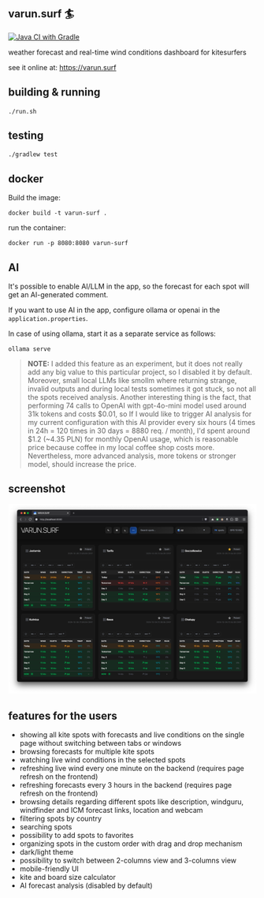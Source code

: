 ## varun.surf 🏄

[![Java CI with Gradle](https://github.com/pwittchen/varun.surf/actions/workflows/gradle.yml/badge.svg)](https://github.com/pwittchen/varun.surf/actions/workflows/gradle.yml)

weather forecast and real-time wind conditions dashboard for kitesurfers

see it online at: https://varun.surf

## building & running

```
./run.sh
```

## testing

```
./gradlew test
```

## docker

Build the image:

```
docker build -t varun-surf .
```

run the container:

```
docker run -p 8080:8080 varun-surf
```

## AI

It's possible to enable AI/LLM in the app, so the forecast for each spot will get an AI-generated comment.

If you want to use AI in the app, configure ollama or openai in the `application.properties`.

In case of using ollama, start it as a separate service as follows:

```
ollama serve
```

> **NOTE:** I added this feature as an experiment, but it does not really add any big value to this particular project,
so I disabled it by default. Moreover, small local LLMs like smollm where returning strange, invalid outputs 
and during local tests sometimes it got stuck, so not all the spots received analysis. 
Another interesting thing is the fact, that performing 74 calls to OpenAI with gpt-4o-mini model 
used around 31k tokens and costs $0.01, so If I would like to trigger AI analysis 
for my current configuration with this AI provider every six hours 
(4 times in 24h = 120 times in 30 days = 8880 req. / month), I'd spent around \$1.2 (~4.35 PLN) 
for monthly OpenAI usage, which is reasonable price because coffee in my local coffee shop costs more.
Nevertheless, more advanced analysis, more tokens or stronger model, should increase the price.

## screenshot

![screen](screen.png)

## features for the users

- showing all kite spots with forecasts and live conditions on the single page without switching between tabs or windows
- browsing forecasts for multiple kite spots
- watching live wind conditions in the selected spots
- refreshing live wind every one minute on the backend (requires page refresh on the frontend)
- refreshing forecasts every 3 hours in the backend (requires page refresh on the frontend)
- browsing details regarding different spots like description, windguru, windfinder and ICM forecast links, location and webcam
- filtering spots by country
- searching spots
- possibility to add spots to favorites
- organizing spots in the custom order with drag and drop mechanism
- dark/light theme
- possibility to switch between 2-columns view and 3-columns view
- mobile-friendly UI
- kite and board size calculator
- AI forecast analysis (disabled by default)
